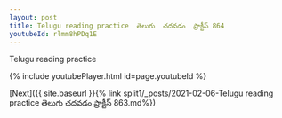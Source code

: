 ```yaml
---
layout: post
title: Telugu reading practice  తెలుగు  చదవడం  ప్రాక్టీస్ 864
youtubeId: rlmm8hPDq1E
---
```

 
 
Telugu reading practice
 
 
 
 
 


{% include youtubePlayer.html id=page.youtubeId %}
 
[Next]({{ site.baseurl }}{% link  split1/_posts/2021-02-06-Telugu reading practice  తెలుగు  చదవడం  ప్రాక్టీస్ 863.md%})
 
